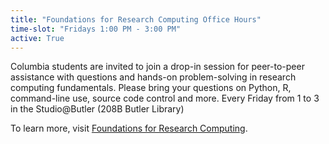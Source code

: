 ```yaml
---
title: "Foundations for Research Computing Office Hours"
time-slot: "Fridays 1:00 PM - 3:00 PM"
active: True
---
```



Columbia students are invited to join a drop-in session for peer-to-peer assistance with questions and hands-on problem-solving in research computing fundamentals. Please bring your questions on Python, R, command-line use, source code control and more. Every Friday from 1 to 3 in the Studio@Butler (208B Butler Library)

To learn more, visit [Foundations for Research Computing](https://rcfoundations.research.columbia.edu/).
